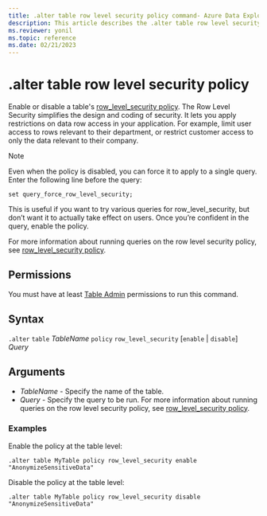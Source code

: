 ```yaml
---
title: .alter table row level security policy command- Azure Data Explorer
description: This article describes the .alter table row level security policy command in Azure Data Explorer.
ms.reviewer: yonil
ms.topic: reference
ms.date: 02/21/2023
---
```

# .alter table row level security policy

Enable or disable a table's [row_level_security policy](rowlevelsecuritypolicy.md). The Row Level Security simplifies the design and coding of security. It lets you apply restrictions on data row access in your application. For example, limit user access to rows relevant to their department, or restrict customer access to only the data relevant to their company.

> [!NOTE]
> Even when the policy is disabled, you can force it to apply to a single query. Enter the following line before the query:
>
> `set query_force_row_level_security;`
>
> This is useful if you want to try various queries for row_level_security, but don’t want it to actually take effect on users. Once you’re confident in the query, enable the policy.

For more information about running queries on the row level security policy, see [row_level_security policy](rowlevelsecuritypolicy.md).

## Permissions

You must have at least [Table Admin](access-control/role-based-access-control.md) permissions to run this command.

## Syntax

`.alter` `table` *TableName* `policy` `row_level_security` [`enable` | `disable`] *Query*

## Arguments

- *TableName* - Specify the name of the table.  
- *Query* - Specify the query to be run. For more information about running queries on the row level security policy, see [row_level_security policy](rowlevelsecuritypolicy.md).

### Examples

Enable the policy at the table level:

```kusto
.alter table MyTable policy row_level_security enable "AnonymizeSensitiveData"
```

Disable the policy at the table level:

```kusto
.alter table MyTable policy row_level_security disable "AnonymizeSensitiveData"
```
